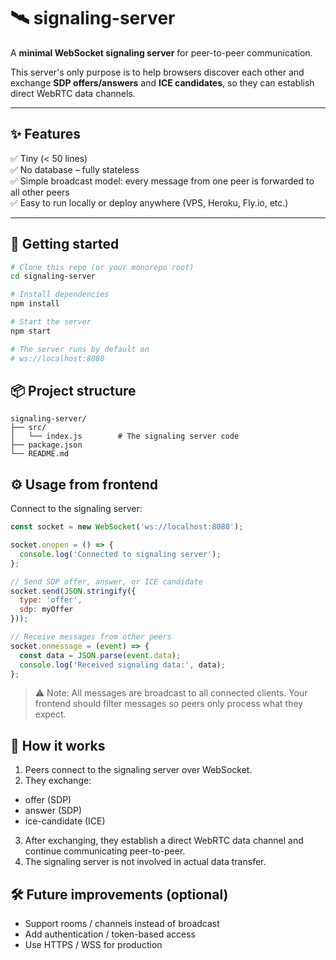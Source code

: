 # 🛰 signaling-server

A **minimal WebSocket signaling server** for peer-to-peer communication.

This server's only purpose is to help browsers discover each other and exchange **SDP offers/answers** and **ICE candidates**, so they can establish direct WebRTC data channels.

---

## ✨ Features

✅ Tiny (< 50 lines)  
✅ No database – fully stateless  
✅ Simple broadcast model: every message from one peer is forwarded to all other peers  
✅ Easy to run locally or deploy anywhere (VPS, Heroku, Fly.io, etc.)

---

## 🚀 Getting started

```bash
# Clone this repo (or your monorepo root)
cd signaling-server

# Install dependencies
npm install

# Start the server
npm start

# The server runs by default on
# ws://localhost:8080
```

## 📦 Project structure

```plaintxt
signaling-server/
├── src/
│   └── index.js        # The signaling server code
├── package.json
└── README.md
```

## ⚙ Usage from frontend

Connect to the signaling server:

```javascript
const socket = new WebSocket('ws://localhost:8080');

socket.onopen = () => {
  console.log('Connected to signaling server');
};

// Send SDP offer, answer, or ICE candidate
socket.send(JSON.stringify({
  type: 'offer',
  sdp: myOffer
}));

// Receive messages from other peers
socket.onmessage = (event) => {
  const data = JSON.parse(event.data);
  console.log('Received signaling data:', data);
};
```

> ⚠ Note: All messages are broadcast to all connected clients.
> Your frontend should filter messages so peers only process what they expect.

## 📡 How it works

1. Peers connect to the signaling server over WebSocket.
2. They exchange:
  - offer (SDP)
  - answer (SDP)
  - ice-candidate (ICE)
3. After exchanging, they establish a direct WebRTC data channel and continue communicating peer-to-peer.
4. The signaling server is not involved in actual data transfer.

## 🛠 Future improvements (optional)

- Support rooms / channels instead of broadcast
- Add authentication / token-based access
- Use HTTPS / WSS for production
